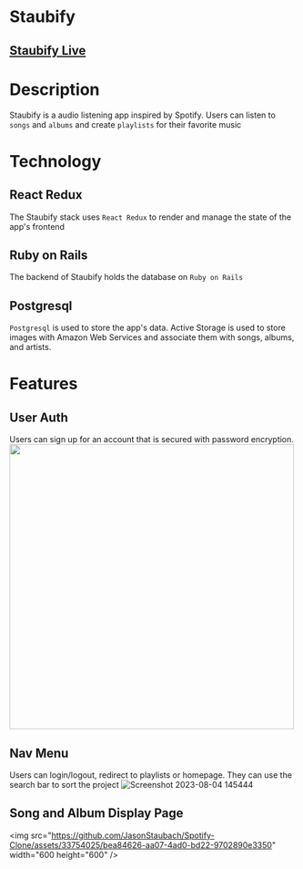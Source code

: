 # Staubify
## [Staubify Live](https://staubify.onrender.com/)

# Description
Staubify is a audio listening app inspired by Spotify. Users can listen to `songs` and `albums` and create `playlists` for their favorite music

# Technology
## React Redux
The Staubify stack uses `React Redux` to render and manage the state of the app's frontend

## Ruby on Rails
The backend of Staubify holds the database on `Ruby on Rails`

## Postgresql
`Postgresql` is used to store the app's data. Active Storage is used to store images with Amazon Web Services and associate them with songs, albums, and artists.

# Features
## User Auth
Users can sign up for an account that is secured with password encryption.
<img src="https://github.com/JasonStaubach/Spotify-Clone/assets/33754025/0e49af40-bd9d-40ea-a90f-fe739f42fdf0" width="500" height="500" />

## Nav Menu
Users can login/logout, redirect to playlists or homepage. They can use the search bar to sort the project
![Screenshot 2023-08-04 145444](https://github.com/JasonStaubach/Spotify-Clone/assets/33754025/c2b16df6-eab0-4f45-b59c-e8a4cbd0f8a3)

## Song and Album Display Page

<img src="https://github.com/JasonStaubach/Spotify-Clone/assets/33754025/bea84626-aa07-4ad0-bd22-9702890e3350" width="600 height="600" />



